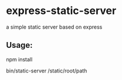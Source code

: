 express-static-server
=====================

a simple static server based on express


## Usage:

npm install

bin/static-server /static/root/path

